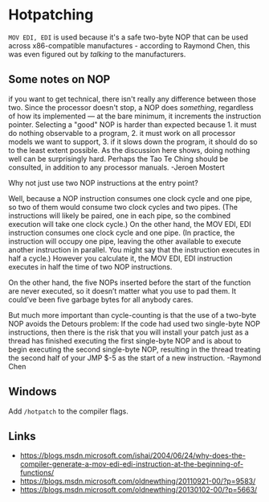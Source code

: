# Hotpatching
`MOV EDI, EDI` is used because it's a safe two-byte NOP that can be used across
x86-compatible manufactures - according to Raymond Chen, this was even figured
out by *talking* to the manufacturers.


Some notes on NOP
-----------------


  if you want to get technical, there isn't really any difference between
  those two. Since the processor doesn't stop, a NOP does *something*, regardless
  of how its implemented — at the bare minimum, it increments the instruction
  pointer. Selecting a "good" NOP is harder than expected because 1. it must do
  nothing observable to a program, 2. it must work on all processor models we
  want to support, 3. if it slows down the program, it should do so to the least
  extent possible. As the discussion here shows, doing nothing well can be
  surprisingly hard. Perhaps the Tao Te Ching should be consulted, in addition to
  any processor manuals.
  -Jeroen Mostert



  Why not just use two NOP instructions at the entry point?
  
  Well, because a NOP instruction consumes one clock cycle and one pipe, so two
  of them would consume two clock cycles and two pipes. (The instructions will
  likely be paired, one in each pipe, so the combined execution will take one
  clock cycle.) On the other hand, the MOV EDI, EDI instruction consumes one
  clock cycle and one pipe. (In practice, the instruction will occupy one pipe,
  leaving the other available to execute another instruction in parallel. You
  might say that the instruction executes in half a cycle.) However you calculate
  it, the MOV EDI, EDI instruction executes in half the time of two NOP
  instructions.
  
  On the other hand, the five NOPs inserted before the start of the function are
  never executed, so it doesn’t matter what you use to pad them. It could’ve been
  five garbage bytes for all anybody cares.
  
  But much more important than cycle-counting is that the use of a two-byte NOP
  avoids the Detours problem: If the code had used two single-byte NOP
  instructions, then there is the risk that you will install your patch just as a
  thread has finished executing the first single-byte NOP and is about to begin
  executing the second single-byte NOP, resulting in the thread treating the
  second half of your JMP $-5 as the start of a new instruction.
  -Raymond Chen

Windows
-------

Add `/hotpatch` to the compiler flags.

Links
-----

* <https://blogs.msdn.microsoft.com/ishai/2004/06/24/why-does-the-compiler-generate-a-mov-edi-edi-instruction-at-the-beginning-of-functions/>
* <https://blogs.msdn.microsoft.com/oldnewthing/20110921-00/?p=9583/>
* <https://blogs.msdn.microsoft.com/oldnewthing/20130102-00/?p=5663/>


